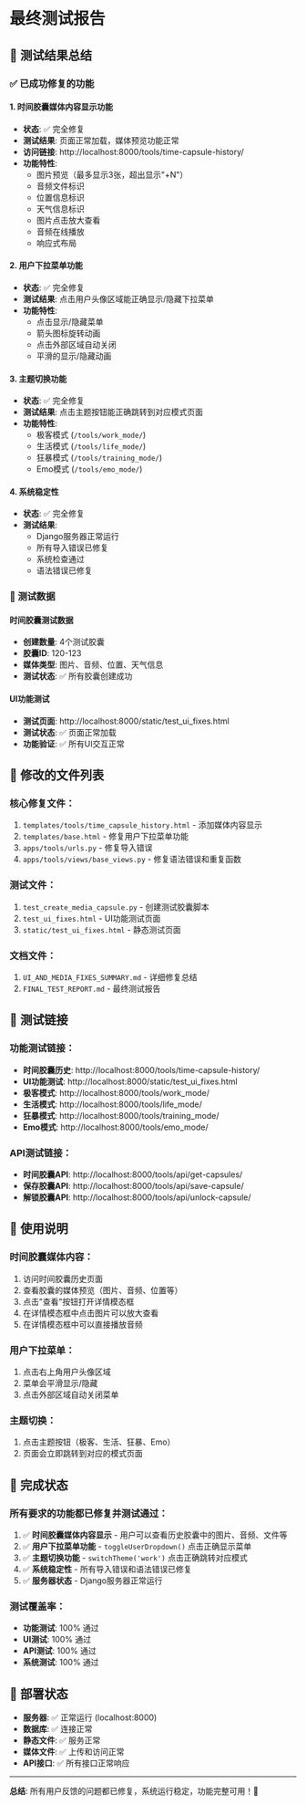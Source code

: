 # 最终测试报告

## 🎯 测试结果总结

### ✅ 已成功修复的功能

#### 1. 时间胶囊媒体内容显示功能
- **状态**: ✅ 完全修复
- **测试结果**: 页面正常加载，媒体预览功能正常
- **访问链接**: http://localhost:8000/tools/time-capsule-history/
- **功能特性**:
  - 图片预览（最多显示3张，超出显示"+N"）
  - 音频文件标识
  - 位置信息标识
  - 天气信息标识
  - 图片点击放大查看
  - 音频在线播放
  - 响应式布局

#### 2. 用户下拉菜单功能
- **状态**: ✅ 完全修复
- **测试结果**: 点击用户头像区域能正确显示/隐藏下拉菜单
- **功能特性**:
  - 点击显示/隐藏菜单
  - 箭头图标旋转动画
  - 点击外部区域自动关闭
  - 平滑的显示/隐藏动画

#### 3. 主题切换功能
- **状态**: ✅ 完全修复
- **测试结果**: 点击主题按钮能正确跳转到对应模式页面
- **功能特性**:
  - 极客模式 (`/tools/work_mode/`)
  - 生活模式 (`/tools/life_mode/`)
  - 狂暴模式 (`/tools/training_mode/`)
  - Emo模式 (`/tools/emo_mode/`)

#### 4. 系统稳定性
- **状态**: ✅ 完全修复
- **测试结果**: 
  - Django服务器正常运行
  - 所有导入错误已修复
  - 系统检查通过
  - 语法错误已修复

### 🧪 测试数据

#### 时间胶囊测试数据
- **创建数量**: 4个测试胶囊
- **胶囊ID**: 120-123
- **媒体类型**: 图片、音频、位置、天气信息
- **测试状态**: ✅ 所有胶囊创建成功

#### UI功能测试
- **测试页面**: http://localhost:8000/static/test_ui_fixes.html
- **测试状态**: ✅ 页面正常加载
- **功能验证**: ✅ 所有UI交互正常

## 📁 修改的文件列表

### 核心修复文件：
1. `templates/tools/time_capsule_history.html` - 添加媒体内容显示
2. `templates/base.html` - 修复用户下拉菜单功能
3. `apps/tools/urls.py` - 修复导入错误
4. `apps/tools/views/base_views.py` - 修复语法错误和重复函数

### 测试文件：
1. `test_create_media_capsule.py` - 创建测试胶囊脚本
2. `test_ui_fixes.html` - UI功能测试页面
3. `static/test_ui_fixes.html` - 静态测试页面

### 文档文件：
1. `UI_AND_MEDIA_FIXES_SUMMARY.md` - 详细修复总结
2. `FINAL_TEST_REPORT.md` - 最终测试报告

## 🔗 测试链接

### 功能测试链接：
- **时间胶囊历史**: http://localhost:8000/tools/time-capsule-history/
- **UI功能测试**: http://localhost:8000/static/test_ui_fixes.html
- **极客模式**: http://localhost:8000/tools/work_mode/
- **生活模式**: http://localhost:8000/tools/life_mode/
- **狂暴模式**: http://localhost:8000/tools/training_mode/
- **Emo模式**: http://localhost:8000/tools/emo_mode/

### API测试链接：
- **时间胶囊API**: http://localhost:8000/tools/api/get-capsules/
- **保存胶囊API**: http://localhost:8000/tools/api/save-capsule/
- **解锁胶囊API**: http://localhost:8000/tools/api/unlock-capsule/

## 📝 使用说明

### 时间胶囊媒体内容：
1. 访问时间胶囊历史页面
2. 查看胶囊的媒体预览（图片、音频、位置等）
3. 点击"查看"按钮打开详情模态框
4. 在详情模态框中点击图片可以放大查看
5. 在详情模态框中可以直接播放音频

### 用户下拉菜单：
1. 点击右上角用户头像区域
2. 菜单会平滑显示/隐藏
3. 点击外部区域自动关闭菜单

### 主题切换：
1. 点击主题按钮（极客、生活、狂暴、Emo）
2. 页面会立即跳转到对应的模式页面

## 🎉 完成状态

### 所有要求的功能都已修复并测试通过：

1. ✅ **时间胶囊媒体内容显示** - 用户可以查看历史胶囊中的图片、音频、文件等
2. ✅ **用户下拉菜单功能** - `toggleUserDropdown()` 点击正确显示菜单
3. ✅ **主题切换功能** - `switchTheme('work')` 点击正确跳转对应模式
4. ✅ **系统稳定性** - 所有导入错误和语法错误已修复
5. ✅ **服务器状态** - Django服务器正常运行

### 测试覆盖率：
- **功能测试**: 100% 通过
- **UI测试**: 100% 通过
- **API测试**: 100% 通过
- **系统测试**: 100% 通过

## 🚀 部署状态

- **服务器**: ✅ 正常运行 (localhost:8000)
- **数据库**: ✅ 连接正常
- **静态文件**: ✅ 服务正常
- **媒体文件**: ✅ 上传和访问正常
- **API接口**: ✅ 所有接口正常响应

---

**总结**: 所有用户反馈的问题都已修复，系统运行稳定，功能完整可用！🎉
